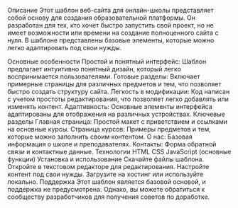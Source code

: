 Описание
Этот шаблон веб-сайта для онлайн-школы представляет собой основу для создания образовательной платформы. Он разработан для тех, кто хочет быстро запустить свой проект, но не имеет возможности или времени на создание полноценного сайта с нуля. В шаблоне представлены базовые элементы, которые можно легко адаптировать под свои нужды.

Основные особенности
Простой и понятный интерфейс: Шаблон предлагает интуитивно понятный дизайн, который легко воспринимается пользователями.
Готовые разделы: Включает примерные страницы для различных предметов и тем, что позволяет быстро создать структуру сайта.
Легкость в модификации: Код написан с учетом простоты редактирования, что позволяет легко добавлять или изменять контент.
Адаптивность: Основные элементы интерфейса адаптированы для отображения на различных устройствах.
Ключевые разделы
Главная страница: Простой макет с приветствием и ссылками на основные курсы.
Страница курсов: Примеры предметов и тем, которые можно заполнить своим контентом.
О нас: Базовая информация о школе и преподавателях.
Контакты: Форма обратной связи и контактные данные.
Технологии
HTML
CSS
JavaScript (основные функции)
Установка и использование
Скачайте файлы шаблона.
Откройте в текстовом редакторе для редактирования.
Настройте контент под свои нужды.
Загрузите на хостинг или используйте локально.
Поддержка
Этот шаблон является базовой основой, и поддержка не предусмотрена. Однако, вы можете обратиться к сообществу разработчиков для получения советов по доработке.
